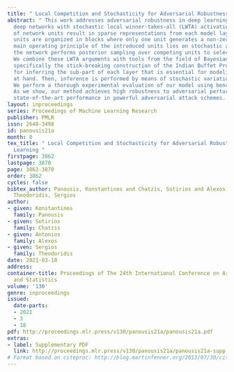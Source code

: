 ```yaml
---
title: " Local Competition and Stochasticity for Adversarial Robustness in Deep Learning "
abstract: " This work addresses adversarial robustness in deep learning by considering
  deep networks with stochastic local winner-takes-all (LWTA) activations. This type
  of network units result in sparse representations from each model layer, as the
  units are organized in blocks where only one unit generates a non-zero output. The
  main operating principle of the introduced units lies on stochastic arguments, as
  the network performs posterior sampling over competing units to select the winner.
  We combine these LWTA arguments with tools from the field of Bayesian non-parametrics,
  specifically the stick-breaking construction of the Indian Buffet Process, to allow
  for inferring the sub-part of each layer that is essential for modeling the data
  at hand. Then, inference is performed by means of stochastic variational Bayes.
  We perform a thorough experimental evaluation of our model using benchmark datasets.
  As we show, our method achieves high robustness to adversarial perturbations, with
  state-of-the-art performance in powerful adversarial attack schemes. "
layout: inproceedings
series: Proceedings of Machine Learning Research
publisher: PMLR
issn: 2640-3498
id: panousis21a
month: 0
tex_title: " Local Competition and Stochasticity for Adversarial Robustness in Deep
  Learning "
firstpage: 3862
lastpage: 3870
page: 3862-3870
order: 3862
cycles: false
bibtex_author: Panousis, Konstantinos and Chatzis, Sotirios and Alexos, Antonios and
  Theodoridis, Sergios
author:
- given: Konstantinos
  family: Panousis
- given: Sotirios
  family: Chatzis
- given: Antonios
  family: Alexos
- given: Sergios
  family: Theodoridis
date: 2021-03-18
address:
container-title: Proceedings of The 24th International Conference on Artificial Intelligence
  and Statistics
volume: '130'
genre: inproceedings
issued:
  date-parts:
  - 2021
  - 3
  - 18
pdf: http://proceedings.mlr.press/v130/panousis21a/panousis21a.pdf
extras:
- label: Supplementary PDF
  link: http://proceedings.mlr.press/v130/panousis21a/panousis21a-supp.pdf
# Format based on citeproc: http://blog.martinfenner.org/2013/07/30/citeproc-yaml-for-bibliographies/
---
```

